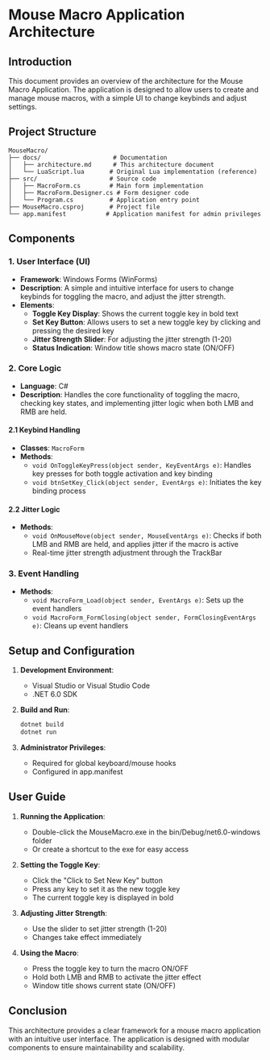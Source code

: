 # Mouse Macro Application Architecture

## Introduction
This document provides an overview of the architecture for the Mouse Macro Application. The application is designed to allow users to create and manage mouse macros, with a simple UI to change keybinds and adjust settings.

## Project Structure
```
MouseMacro/
├── docs/                    # Documentation
│   ├── architecture.md      # This architecture document
│   └── LuaScript.lua       # Original Lua implementation (reference)
├── src/                    # Source code
│   ├── MacroForm.cs        # Main form implementation
│   ├── MacroForm.Designer.cs # Form designer code
│   └── Program.cs          # Application entry point
├── MouseMacro.csproj       # Project file
└── app.manifest           # Application manifest for admin privileges
```

## Components

### 1. User Interface (UI)
- **Framework**: Windows Forms (WinForms)
- **Description**: A simple and intuitive interface for users to change keybinds for toggling the macro, and adjust the jitter strength.
- **Elements**:
  - **Toggle Key Display**: Shows the current toggle key in bold text
  - **Set Key Button**: Allows users to set a new toggle key by clicking and pressing the desired key
  - **Jitter Strength Slider**: For adjusting the jitter strength (1-20)
  - **Status Indication**: Window title shows macro state (ON/OFF)

### 2. Core Logic
- **Language**: C#
- **Description**: Handles the core functionality of toggling the macro, checking key states, and implementing jitter logic when both LMB and RMB are held.

#### 2.1 Keybind Handling
- **Classes**: `MacroForm`
- **Methods**:
  - `void OnToggleKeyPress(object sender, KeyEventArgs e)`: Handles key presses for both toggle activation and key binding
  - `void btnSetKey_Click(object sender, EventArgs e)`: Initiates the key binding process

#### 2.2 Jitter Logic
- **Methods**:
  - `void OnMouseMove(object sender, MouseEventArgs e)`: Checks if both LMB and RMB are held, and applies jitter if the macro is active
  - Real-time jitter strength adjustment through the TrackBar

### 3. Event Handling
- **Methods**:
  - `void MacroForm_Load(object sender, EventArgs e)`: Sets up the event handlers
  - `void MacroForm_FormClosing(object sender, FormClosingEventArgs e)`: Cleans up event handlers

## Setup and Configuration

1. **Development Environment**: 
   - Visual Studio or Visual Studio Code
   - .NET 6.0 SDK

2. **Build and Run**:
   ```bash
   dotnet build
   dotnet run
   ```

3. **Administrator Privileges**:
   - Required for global keyboard/mouse hooks
   - Configured in app.manifest

## User Guide

1. **Running the Application**:
   - Double-click the MouseMacro.exe in the bin/Debug/net6.0-windows folder
   - Or create a shortcut to the exe for easy access

2. **Setting the Toggle Key**:
   - Click the "Click to Set New Key" button
   - Press any key to set it as the new toggle key
   - The current toggle key is displayed in bold

3. **Adjusting Jitter Strength**:
   - Use the slider to set jitter strength (1-20)
   - Changes take effect immediately

4. **Using the Macro**:
   - Press the toggle key to turn the macro ON/OFF
   - Hold both LMB and RMB to activate the jitter effect
   - Window title shows current state (ON/OFF)

## Conclusion

This architecture provides a clear framework for a mouse macro application with an intuitive user interface. The application is designed with modular components to ensure maintainability and scalability.
